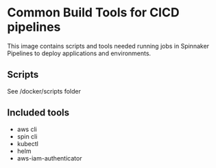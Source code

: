 # Common Build Tools for CICD pipelines

This image contains scripts and tools needed running jobs in Spinnaker Pipelines 
to deploy applications and environments.

## Scripts
See /docker/scripts folder

## Included tools
* aws cli
* spin cli
* kubectl 
* helm
* aws-iam-authenticator